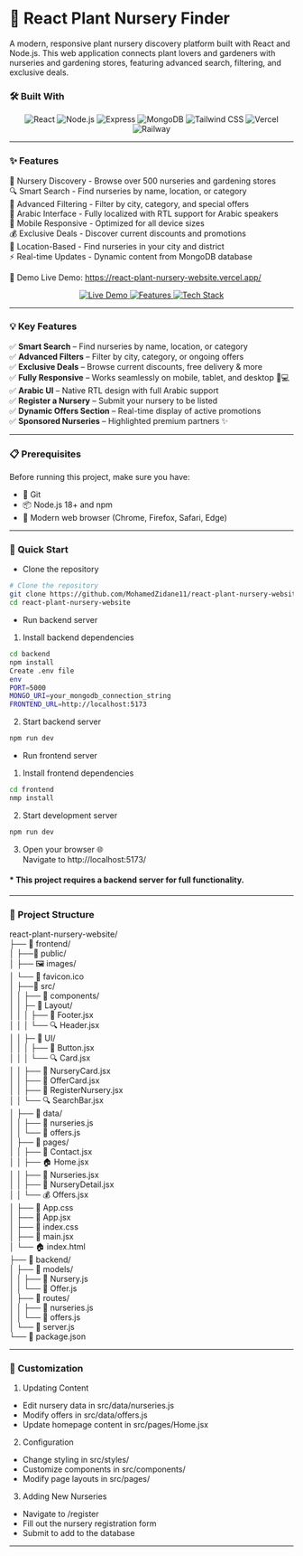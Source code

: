 # 🌿 React Plant Nursery Finder
A modern, responsive plant nursery discovery platform built with React and Node.js. This web application connects plant lovers and gardeners with nurseries and gardening stores, featuring advanced search, filtering, and exclusive deals.

### 🛠️ Built With

<p align="center">
  <img src="https://img.shields.io/badge/React-61DAFB?style=for-the-badge&logo=react&logoColor=white" alt="React" />
  <img src="https://img.shields.io/badge/Node.js-339933?style=for-the-badge&logo=nodedotjs&logoColor=white" alt="Node.js" />
  <img src="https://img.shields.io/badge/Express-000000?style=for-the-badge&logo=express&logoColor=white" alt="Express" />
  <img src="https://img.shields.io/badge/MongoDB-47A248?style=for-the-badge&logo=mongodb&logoColor=white" alt="MongoDB" />
  <img src="https://img.shields.io/badge/Tailwind_CSS-06B6D4?style=for-the-badge&logo=tailwind-css&logoColor=white" alt="Tailwind CSS" />
  <img src="https://img.shields.io/badge/Vercel-000000?style=for-the-badge&logo=vercel&logoColor=white" alt="Vercel" />
  <img src="https://img.shields.io/badge/Railway-3B7DFF?style=for-the-badge&logo=railway&logoColor=white" alt="Railway" />
</p>

---

### ✨ Features

🌱 Nursery Discovery - Browse over 500 nurseries and gardening stores  
🔍 Smart Search - Find nurseries by name, location, or category  
🎯 Advanced Filtering - Filter by city, category, and special offers  
🌿 Arabic Interface - Fully localized with RTL support for Arabic speakers  
📱 Mobile Responsive - Optimized for all device sizes  
💰 Exclusive Deals - Discover current discounts and promotions  
📍 Location-Based - Find nurseries in your city and district  
⚡ Real-time Updates - Dynamic content from MongoDB database

🚀 Demo
Live Demo: https://react-plant-nursery-website.vercel.app/
<p align="center">
  <a href="https://react-plant-nursery-website.vercel.app/">
    <img src="https://img.shields.io/badge/Live%20Demo-%F0%9F%9A%80-green?style=for-the-badge&logo=vercel&logoColor=white" alt="Live Demo">
  </a>
  <a href="#-features">
    <img src="https://img.shields.io/badge/Features-%F0%9F%94%8D-blue?style=for-the-badge" alt="Features">
  </a>
  <a href="#-built-with">
    <img src="https://img.shields.io/badge/Tech-React%20%7C%20Node.js%20%7C%20MongoDB-000?style=for-the-badge&logo=mongodb&logoColor=white" alt="Tech Stack">
  </a>
</p>

---

### 💡 Key Features

✅ **Smart Search** – Find nurseries by name, location, or category  
✅ **Advanced Filters** – Filter by city, category, or ongoing offers  
✅ **Exclusive Deals** – Browse current discounts, free delivery & more  
✅ **Fully Responsive** – Works seamlessly on mobile, tablet, and desktop 📱💻  
✅ **Arabic UI** – Native RTL design with full Arabic support  
✅ **Register a Nursery** – Submit your nursery to be listed  
✅ **Dynamic Offers Section** – Real-time display of active promotions  
✅ **Sponsored Nurseries** – Highlighted premium partners ✨

---

### 📋 Prerequisites
Before running this project, make sure you have:

- 🐙 Git  
- 📦 Node.js 18+ and npm  
- 🔧 Modern web browser (Chrome, Firefox, Safari, Edge)   

---

### 🚀 Quick Start

* Clone the repository

```bash
# Clone the repository
git clone https://github.com/MohamedZidane11/react-plant-nursery-website.git
cd react-plant-nursery-website
```
* Run backend server

1. Install backend dependencies

``` bash
cd backend
npm install
Create .env file
env
PORT=5000
MONGO_URI=your_mongodb_connection_string
FRONTEND_URL=http://localhost:5173
```

2. Start backend server

``` bash
npm run dev
```
* Run frontend server
1. Install frontend dependencies

```bash
cd frontend
nmp install
```
2. Start development server

```bash
npm run dev
```

3. Open your browser 🌐    
Navigate to http://localhost:5173/

#### * This project requires a backend server for full functionality.

---

### 📁 Project Structure
react-plant-nursery-website/    
├── 📂 frontend/    
│   ├──📂 public/  
│   ├── 🖼️ images/  
│   └── 📄 favicon.ico  
│   ├──📂 src/     
│   │   ├── 📂 components/  
│   │   ├─ 📂 Layout/   
│   │   │   ├── 🎴 Footer.jsx  
│   │   │   └── 🔍 Header.jsx    
│   │   ├─ 📂 UI/   
│   │   │   ├── 🎴 Button.jsx  
│   │   │   └── 🔍 Card.jsx     
│   │   ├── 🎴 NurseryCard.jsx  
│   │   ├── 🎴 OfferCard.jsx  
│   │   ├── 🎴 RegisterNursery.jsx  
│   │   └── 🔍 SearchBar.jsx    
│   ├── 📂 data/    
│   │   ├── 📄 nurseries.js     
│   │   └── 📄 offers.js    
│   ├── 📂 pages/  
│   │   ├── 🎴 Contact.jsx  
│   │   ├── 🏠 Home.jsx     
│   │   ├── 🌿 Nurseries.jsx   
│   │   ├── 📝 NurseryDetail.jsx    
│   │   └── 💰 Offers.jsx  
│   ├── 🎴 App.css  
│   ├── 🎴 App.jsx  
│   ├── 📄 index.css    
│   ├── 🎴 main.jsx  
│   └── 🏠 index.html        
├── 📂 backend/     
│   ├── 📂 models/  
│   │   ├── 📄 Nursery.js   
│   │   └── 📄 Offer.js     
│   ├── 📂 routes/  
│   │   ├── 📄 nurseries.js     
│   │   └── 📄 offers.js       
│   └── 📄 server.js    
└── 📄 package.json

---

### 🎨 Customization
1. Updating Content     
- Edit nursery data in src/data/nurseries.js  
- Modify offers in src/data/offers.js     
- Update homepage content in src/pages/Home.jsx   

2. Configuration   
- Change styling in src/styles/   
- Customize components in src/components/     
- Modify page layouts in src/pages/      

3. Adding New Nurseries       
- Navigate to /register   
- Fill out the nursery registration form  
- Submit to add to the database 

---
